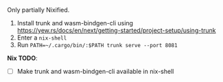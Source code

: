 Only partially Nixified.

1. Install trunk and wasm-bindgen-cli using https://yew.rs/docs/en/next/getting-started/project-setup/using-trunk
1. Enter a `nix-shell`
1. Run `PATH=~/.cargo/bin/:$PATH trunk serve --port 8081`

**Nix TODO**:

- [ ] Make trunk and wasm-bindgen-cli available in nix-shell
